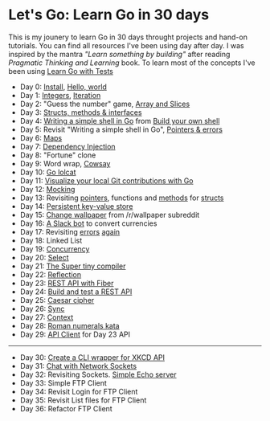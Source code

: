 # Let's Go: Learn Go in 30 days

This is my jounery to learn Go in 30 days throught projects and hand-on tutorials. You can find all resources I've been using day after day. I was inspired by the mantra _"Learn something by building"_ after reading _Pragmatic Thinking and Learning_ book. To learn most of the concepts I've been using [Learn Go with Tests](https://github.com/quii/learn-go-with-tests)

* Day 0: [Install](https://github.com/quii/learn-go-with-tests/blob/master/install-go.md), [Hello, world](https://github.com/quii/learn-go-with-tests/blob/master/hello-world.md)
* Day 1: [Integers](https://github.com/quii/learn-go-with-tests/blob/master/integers.md), [Iteration](https://github.com/quii/learn-go-with-tests/blob/master/iteration.md)
* Day 2: "Guess the number" game, [Array and Slices](https://github.com/quii/learn-go-with-tests/blob/master/arrays-and-slices.md)
* Day 3: [Structs, methods & interfaces](https://github.com/quii/learn-go-with-tests/blob/master/structs-methods-and-interfaces.md)
* Day 4: [Writing a simple shell in Go](https://sj14.gitlab.io/post/2018-07-01-go-unix-shell/) from [Build your own shell](https://github.com/danistefanovic/build-your-own-x#build-your-own-shell)
* Day 5: Revisit "Writing a simple shell in Go", [Pointers & errors](https://github.com/quii/learn-go-with-tests/blob/master/pointers-and-errors.md)
* Day 6: [Maps](https://github.com/quii/learn-go-with-tests/blob/master/maps.md)
* Day 7: [Dependency Injection](https://github.com/quii/learn-go-with-tests/blob/master/dependency-injection.md)
* Day 8: "Fortune" clone
* Day 9: Word wrap, [Cowsay](https://flaviocopes.com/go-tutorial-cowsay/)
* Day 10: [Go lolcat](https://flaviocopes.com/go-tutorial-lolcat/)
* Day 11: [Visualize your local Git contributions with Go](https://flaviocopes.com/go-git-contributions)
* Day 12: [Mocking](https://github.com/quii/learn-go-with-tests/blob/master/mocking.md)
* Day 13: Revisiting [pointers](https://golangbot.com/pointers/), functions and [methods](https://golangbot.com/methods/) for [structs](https://golangbot.com/structs/)
* Day 14: [Persistent key-value store](https://www.opsdash.com/blog/persistent-key-value-store-golang.html)
* Day 15: [Change wallpaper](https://forum.golangbridge.org/t/beginner-to-golang-and-coding-projects/5198/4) from /r/wallpaper subreddit
* Day 16: [A Slack bot](https://labs.unacast.com/writing-a-slack-chatbot-in-golang-31758cba86fe) to convert currencies
* Day 17: Revisiting [errors](https://gobyexample.com/errors) [again](https://golangbot.com/error-handling/)
* Day 18: Linked List
* Day 19: [Concurrency](https://github.com/quii/learn-go-with-tests/blob/master/concurrency.md)
* Day 20: [Select](https://github.com/quii/learn-go-with-tests/blob/master/select.md)
* Day 21: [The Super tiny compiler](https://github.com/hazbo/the-super-tiny-compiler)
* Day 22: [Reflection](https://github.com/quii/learn-go-with-tests/blob/master/reflection.md)
* Day 23: [REST API with Fiber](https://tutorialedge.net/golang/basic-rest-api-go-fiber)
* Day 24: [Build and test a REST API](https://semaphoreci.com/community/tutorials/building-and-testing-a-rest-api-in-go-with-gorilla-mux-and-postgresql)
* Day 25: [Caesar cipher](https://en.wikipedia.org/wiki/Caesar_cipher)
* Day 26: [Sync](https://github.com/quii/learn-go-with-tests/blob/master/sync.md)
* Day 27: [Context](https://github.com/quii/learn-go-with-tests/blob/master/context.md)
* Day 28: [Roman numerals kata](https://github.com/quii/learn-go-with-tests/blob/master/roman-numerals.md)
* Day 29: [API Client](https://blog.gopheracademy.com/advent-2019/api-clients-humans/) for Day 23 API

***

* Day 30: [Create a CLI wrapper for XKCD API](https://eryb.space/2020/05/27/diving-into-go-by-building-a-cli-application.html)
* Day 31: [Chat with Network Sockets](https://www.thepolyglotdeveloper.com/2017/05/network-sockets-with-the-go-programming-language/)   
* Day 32: Revisiting Sockets. [Simple Echo server](https://golangr.com/socket-server/)
* Day 33: Simple FTP Client
* Day 34: Revisit Login for FTP Client
* Day 35: Revisit List files for FTP Client
* Day 36: Refactor FTP Client